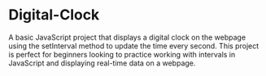 # Digital-Clock
A basic JavaScript project that displays a digital clock on the webpage using the setInterval method to update the time every second. This project is perfect for beginners looking to practice working with intervals in JavaScript and displaying real-time data on a webpage.
